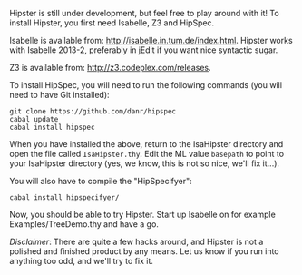Hipster is still under development, but feel free to play around with it!
To install Hipster, you first need Isabelle, Z3 and HipSpec.

Isabelle is available from: http://isabelle.in.tum.de/index.html.
Hipster works with Isabelle 2013-2, preferably in jEdit if you want
nice syntactic sugar.

Z3 is available from: http://z3.codeplex.com/releases.

To install HipSpec, you will need to run the following commands (you
will need to have Git installed):

    git clone https://github.com/danr/hipspec
    cabal update
    cabal install hipspec

When you have installed the above, return to the IsaHipster directory and open the file called `IsaHipster.thy`. Edit the ML value `basepath` to point to your IsaHipster directory (yes, we know, this is not so nice, we'll fix it...). 

You will also have to compile the "HipSpecifyer":

    cabal install hipspecifyer/
    
Now, you should be able to try Hipster. Start up Isabelle on for example Examples/TreeDemo.thy and have a go.

_Disclaimer_: There are quite a few hacks around, and Hipster is not a polished and finished product by any means. Let us know if you run into anything too odd, and we'll try to fix it.
